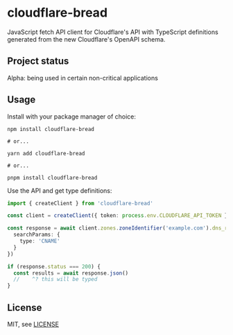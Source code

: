 # cloudflare-bread

JavaScript fetch API client for Cloudflare's API with TypeScript definitions generated from the new Cloudflare's OpenAPI schema.

## Project status

Alpha: being used in certain non-critical applications

## Usage

Install with your package manager of choice:

```shell
npm install cloudflare-bread

# or...

yarn add cloudflare-bread

# or...

pnpm install cloudflare-bread
```

Use the API and get type definitions:

```typescript
import { createClient } from 'cloudflare-bread'

const client = createClient({ token: process.env.CLOUDFLARE_API_TOKEN })

const response = await client.zones.zoneIdentifier('example.com').dns_records.$get({
  searchParams: {
    type: 'CNAME'
  }
})

if (response.status === 200) {
  const results = await response.json()
  //    ^? this will be typed
}
```

## License

MIT, see [LICENSE](./LICENSE)
